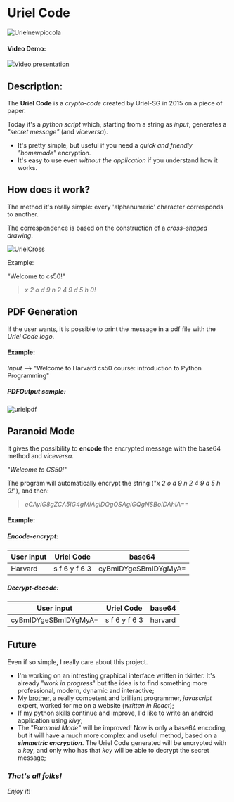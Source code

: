 # **Uriel Code**

![Urielnewpiccola](https://user-images.githubusercontent.com/65650311/203684846-5fdac103-1dff-4b14-b1ac-50e4d3de05ce.jpg)  


#### Video Demo:

[![Video presentation](https://user-images.githubusercontent.com/65650311/204063738-9a5ef091-da07-48d9-8fa7-e03b77aa848b.jpg)](https://youtu.be/_4s-YWHEhjY)


## Description:

The **Uriel Code** is a *crypto-code* created by Uriel-SG in 2015 on a piece of paper.

Today it's a *python script* which, starting from a string as *input*, generates a *"secret message"* (and *viceversa*).

- It's pretty simple, but useful if you need a *quick and friendly "homemade"* encryption.
- It's easy to use even *without the application* if you understand how it works.


## How does it work?

The method it's really simple: every 'alphanumeric' character corresponds to another.

The correspondence is based on the construction of a *cross-shaped drawing*.

![UrielCross](https://user-images.githubusercontent.com/65650311/204042334-c06fe5c1-06bf-4721-aeb1-b5730c0d0073.jpg)



Example:

"Welcome to cs50!"

> *x 2 o d 9 n 2   4 9   d 5 h 0!*


## PDF Generation

If the user wants, it is possible to print the message in a pdf file with the *Uriel Code logo*.

#### Example:

*Input* --> "Welcome to Harvard cs50 course: introduction to Python Programming"

##### *PDFOutput sample*:

![urielpdf](https://user-images.githubusercontent.com/65650311/203441129-db1d2c74-1dd2-48a4-a826-5419601e00f7.jpg)


## Paranoid Mode

It gives the possibility to **encode** the encrypted message with the base64 method and *viceversa*.



"*Welcome to CS50!*"

The program will automatically encrypt the string ("*x 2 o d 9 n 2   4 9   d 5 h 0!*"), and then:

> *eCAyIG8gZCA5IG4gMiAgIDQgOSAgIGQgNSBoIDAhIA==*

#### Example:
##### *Encode-encrypt:*

|  **User input**  |   **Uriel Code**   |       **base64**         |
| ------------- | -------------  | -------------------- |
|    Harvard     | s f 6 y f 6 3  | cyBmIDYgeSBmIDYgMyA= |

##### *Decrypt-decode:*

|  **User input**  |   **Uriel Code**   |       **base64**         |
| ------------- | -------------  | -------------------- |
|   cyBmIDYgeSBmIDYgMyA=     | s f 6 y f 6 3  | harvard |

## Future

Even if so simple, I really care about this project.

- I'm working on an intresting graphical interface written in tkinter. It's already "*work in progress*" but the idea is to find something more professional, modern, dynamic and interactive;
- My [brother](https://github.com/Dabolus), a really competent and brilliant programmer, *javascript* expert, worked for me on a website (*written in React*);
- If my python skills continue and improve, I'd like to write an android application using *kivy*;
- The "*Paranoid Mode*" will be improved! Now is only a base64 encoding, but it will have a much more complex and useful method, based on a ***simmetric encryption***. The Uriel Code generated will be encrypted with a *key*, and only who has that *key* will be able to decrypt the secret message;

### *That's all folks!*
*Enjoy it!*
